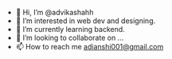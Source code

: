 - 👋 Hi, I’m @advikashahh
- 👀 I’m interested in web dev and designing.
- 🌱 I’m currently learning backend.
- 💞️ I’m looking to collaborate on ...
- 📫 How to reach me adianshi001@gmail.com

<!---
advikashahh/advikashahh is a ✨ special ✨ repository because its `README.md` (this file) appears on your GitHub profile.
You can click the Preview link to take a look at your changes.
--->
